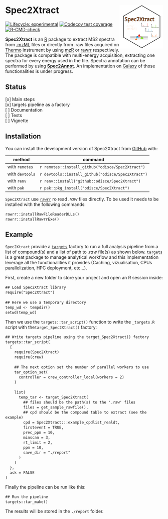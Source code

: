 
# Spec2Xtract <img src="man/figures/logo.svg" align="right" height="139" alt="" />

<!-- badges: start -->
[![Lifecycle: experimental](https://img.shields.io/badge/lifecycle-experimental-orange.svg)](https://lifecycle.r-lib.org/articles/stages.html#experimental)
[![Codecov test coverage](https://codecov.io/gh/odisce/Spec2Xtract/branch/main/graph/badge.svg)](https://app.codecov.io/gh/odisce/Spec2Xtract?branch=main)
[![R-CMD-check](https://github.com/odisce/Spec2Xtract/actions/workflows/R-CMD-check.yaml/badge.svg)](https://github.com/odisce/Spec2Xtract/actions/workflows/R-CMD-check.yaml)
<!-- badges: end -->

**Spec2Xtract** is an [R](https://www.r-project.org/) package to extract MS2 spectra from 
[.mzML](https://en.wikipedia.org/wiki/Mass_spectrometry_data_format#mzML) files or directly from .raw files 
acquired on [Thermo](https://www.thermofisher.com) instrument by using [mzR](https://github.com/sneumann/mzR/) 
or [rawrr](https://github.com/fgcz/rawrr) respectively. The package is compatible with multi-energy acquisition, 
extracting one spectra for every energy used in the file. Spectra annotation can be performed by using 
[**Spec2Annot**](https://github.com/odisce/Spec2Annot). An implementation on 
[Galaxy](https://workflow4metabolomics.usegalaxy.fr/) of those functionalities is under progress.

## Status

  [x] Main steps  
  [x] targets pipeline as a factory  
  [ ] Documentation  
  [ ] Tests  
  [ ] Vignette  

## Installation

You can install the development version of Spec2Xtract from [GitHub](https://github.com/) with:

| method | command |
|--|--|
| with `remotes` | `r remotes::install_github("odisce/Spec2Xtract")` |
| with `devtools` | `r devtools::install_github("odisce/Spec2Xtract")` |
| with `renv` | `r renv::install("github::odisce/Spec2Xtract")` |
| with `pak` | `r pak::pkg_install("odisce/Spec2Xtract")` |

`Spec2Xtract` use [`rawrr`](https://github.com/fgcz/rawrr) ro read *.raw* files directly. To be used it needs to 
be installed with the following commands:

```{r}
rawrr::installRawFileReaderDLLs()
rawrr::installRawrrExe()
```


## Example

`Spec2Xtract` provide a [`targets`](https://github.com/ropensci/targets) factory to run a full analysis pipeline
from a list of compound(s) and a list of path to *.raw* file(s) as shown below. [`targets`](https://github.com/ropensci/targets)
is a great package to manage analytical workflow and this implementation leverage all the functionalities it provides
(Caching, vizualisation, CPUs parallelization, HPC deployment, etc...).

First, create a new folder to store your project and open an R session inside: 

```{r}
## Load Spec2Xtract library
require("Spec2Xtract")

## Here we use a temporary directory
temp_wd <- tempdir()
setwd(temp_wd)
```

Then we use the `targets::tar_script()` function to write the `_targets.R` script with  the`target_Spec2Xtract()` factory:  

```{r}
## Write targets pipeline using the target_Spec2Xtract() factory
targets::tar_script(
  {
    require(Spec2Xtract)
    require(crew)

    ## The next option set the number of parallel workers to use
    tar_option_set(
      controller = crew_controller_local(workers = 2)
    )

    list(
      temp_tar <- target_Spec2Xtract(
        ## files should be the path(s) to the '.raw' files
        files = get_sample_rawfile(),
        ## cpd should be the compound table to extract (see the example)
        cpd = Spec2Xtract:::example_cpdlist_realdt,
        firstevent = TRUE,
        prec_ppm = 10,
        minscan = 3,
        rt_limit = 2,
        ppm = 10,
        save_dir = "./report"
      )
    )
  },
  ask = FALSE
)
```

Finally the pipeline can be run like this:  

```{r}
## Run the pipeline
targets::tar_make()
```

The results will be stored in the `./report` folder.

